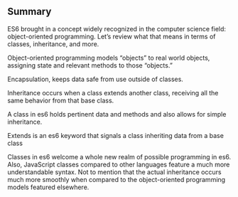 ## Summary
ES6 brought in a concept widely recognized in the computer science field: object-oriented programming. Let’s review what that means in terms of classes, inheritance, and more.

Object-oriented programming models “objects” to real world objects, assigning state and relevant methods to those “objects.”

Encapsulation, keeps data safe from use outside of classes.

Inheritance occurs when a class extends another class, receiving all the same behavior from that base class.

A class in es6 holds pertinent data and methods and also allows for simple inheritance.

Extends is an es6 keyword that signals a class inheriting data from a base class

Classes in es6 welcome a whole new realm of possible programming in es6. Also, JavaScript classes compared to other languages feature a much more understandable syntax. Not to mention that the actual inheritance occurs much more smoothly when compared to the object-oriented programming models featured elsewhere.
